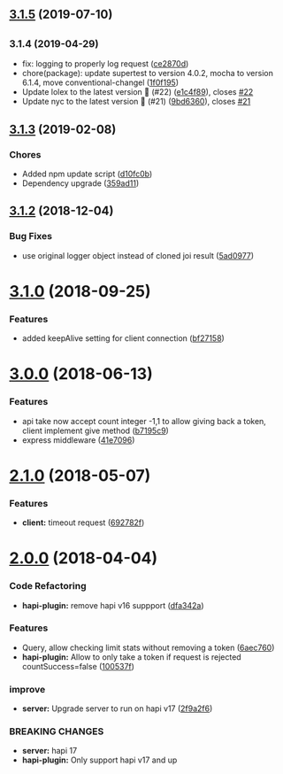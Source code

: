 ## [3.1.5](https://github.com/yonjah/ralphi/compare/v3.1.4...v3.1.5) (2019-07-10)



## <small>3.1.4 (2019-04-29)</small>

* fix: logging to properly log request ([ce2870d](https://github.com/yonjah/ralphi/commit/ce2870d))
* chore(package): update supertest to version 4.0.2, mocha to version 6.1.4, move conventional-changel ([1f0f195](https://github.com/yonjah/ralphi/commit/1f0f195))
* Update lolex to the latest version 🚀 (#22) ([e1c4f89](https://github.com/yonjah/ralphi/commit/e1c4f89)), closes [#22](https://github.com/yonjah/ralphi/issues/22)
* Update nyc to the latest version 🚀 (#21) ([9bd6360](https://github.com/yonjah/ralphi/commit/9bd6360)), closes [#21](https://github.com/yonjah/ralphi/issues/21)



<a name="3.1.3"></a>
## [3.1.3](https://github.com/yonjah/ralphi/compare/v3.1.2...v3.1.3) (2019-02-08)

### Chores

* Added npm update script ([d10fc0b](https://github.com/yonjah/ralphi/commit/d10fc0b))
* Dependency upgrade ([359ad11](https://github.com/yonjah/ralphi/commit/359ad11))



<a name="3.1.2"></a>
## [3.1.2](https://github.com/yonjah/ralphi/compare/v3.1.1...v3.1.2) (2018-12-04)


### Bug Fixes

* use original logger object instead of cloned joi result ([5ad0977](https://github.com/yonjah/ralphi/commit/5ad0977))



<a name="3.1.0"></a>
# [3.1.0](https://github.com/yonjah/ralphi/compare/v3.0.1...v3.1.0) (2018-09-25)


### Features

* added keepAlive setting for client connection ([bf27158](https://github.com/yonjah/ralphi/commit/bf27158))



<a name="3.0.0"></a>
# [3.0.0](https://github.com/yonjah/ralphi/compare/v2.1.0...v3.0.0) (2018-06-13)


### Features

* api take now accept count integer -1,1 to allow giving back a token, client implement give method ([b7195c9](https://github.com/yonjah/ralphi/commit/b7195c9))
* express middleware ([41e7096](https://github.com/yonjah/ralphi/commit/41e7096))



<a name="2.1.0"></a>
# [2.1.0](https://github.com/yonjah/ralphi/compare/v2.0.2...v2.1.0) (2018-05-07)


### Features

* **client:** timeout request ([692782f](https://github.com/yonjah/ralphi/commit/692782f))



<a name="2.0.0"></a>
# [2.0.0](https://github.com/yonjah/ralphi/compare/v1.0.0...v2.0.0) (2018-04-04)


### Code Refactoring

* **hapi-plugin:** remove hapi v16 suppport ([dfa342a](https://github.com/yonjah/ralphi/commit/dfa342a))


### Features

* Query, allow checking limit stats without removing a token ([6aec760](https://github.com/yonjah/ralphi/commit/6aec760))
* **hapi-plugin:** Allow to only take a token if request is rejected countSuccess=false ([100537f](https://github.com/yonjah/ralphi/commit/100537f))


### improve

* **server:** Upgrade server to run on hapi v17 ([2f9a2f6](https://github.com/yonjah/ralphi/commit/2f9a2f6))


### BREAKING CHANGES

* **server:** hapi 17
* **hapi-plugin:** Only support hapi v17 and up



